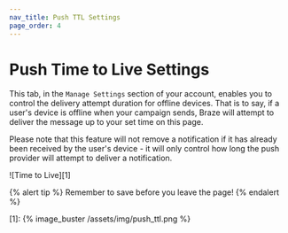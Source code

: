 ```yaml
---
nav_title: Push TTL Settings
page_order: 4
---
```


# Push Time to Live Settings

This tab, in the `Manage Settings` section of your account, enables you to control the delivery attempt duration for offline devices. That is to say, if a user's device is offline when your campaign sends, Braze will attempt to deliver the message up to your set time on this page.

Please note that this feature will not remove a notification if it has already been received by the user's device - it will only control how long the push provider will attempt to deliver a notification.

![Time to Live][1]

{% alert tip %}
Remember to save before you leave the page!
{% endalert %}

[1]: {% image_buster /assets/img/push_ttl.png %}
